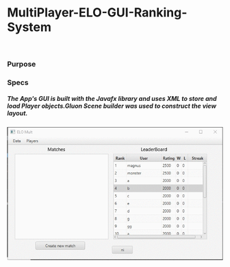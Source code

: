 # MultiPlayer-ELO-GUI-Ranking-System
<br/>
<h3>Purpose</h3>

<h3>Specs</h3>
<h5>The App's GUI is built with the Javafx library and uses XML to store and load Player objects.Gluon Scene builder was used to construct the view layout.</h5>

<img src='gifelo.gif'/>
